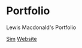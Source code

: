 # Portfolio
Lewis Macdonald's Portfolio

[Sim](https://lewis-macdonald.github.io/Portfolio/particle_sim/)
[Website](https://lewis-macdonald.github.io/Portfolio/DnDWebsite/)

